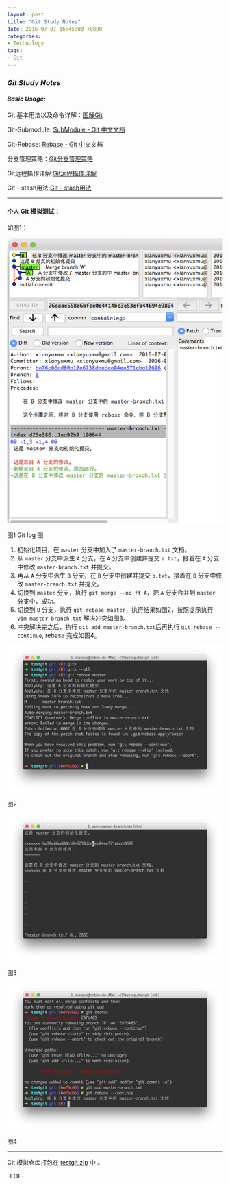 ```yaml
---
layout: post
title: "Git Study Notes"
date: 2016-07-07 16:45:00 +0800
categories:
- Technology
tags:
- Git
---
```


### *Git Study Notes*

#### ***Basic Usage:***

Git 基本用法以及命令详解：[图解Git](https://marklodato.github.io/visual-git-guide/index-zh-cn.html#conventions)

Git-Submodule: [SubModule - Git 中文文档](https://git-scm.com/book/zh/v1/Git-%E5%B7%A5%E5%85%B7-%E5%AD%90%E6%A8%A1%E5%9D%97)

Git-Rebase: [Rebase - Git 中文文档](http://gitbook.liuhui998.com/4_2.html)


分支管理策略：[Git分支管理策略](http://www.ruanyifeng.com/blog/2012/07/git.html)

Git远程操作详解:[Git远程操作详解](http://www.ruanyifeng.com/blog/2014/06/git_remote.html)

Git - stash用法:[Git - stash用法](https://segmentfault.com/a/1190000002554160)

---


#### 个人 Git 模拟测试：

如图1：

![Git log 图](/uploads/tech/git_study_notes/git_study_notes_1.png)

图1 Git log 图

1. 初始化项目，在 `master` 分支中加入了 `master-branch.txt` 文档。
2. 从 `master` 分支中派生 `A` 分支，在 `A` 分支中创建并提交 `a.txt`，接着在 `A` 分支中修改 `master-branch.txt` 并提交。
3. 再从 `A` 分支中派生 `B` 分支，在 `B` 分支中创建并提交 `b.txt`，接着在 `B` 分支中修改  `master-branch.txt` 并提交。
4. 切换到 `master` 分支，执行 `git merge --no-ff A`，把 `A` 分支合并到 `master` 分支中，成功。
5. 切换到 `B` 分支，执行 `git rebase master`，执行结果如图2，按照提示执行 `vim master-branch.txt` 解决冲突如图3。
6. 冲突解决完之后，执行 `git add master-branch.txt`后再执行 `git rebase --continue`, rebase 完成如图4。

![图2](/uploads/tech/git_study_notes/git_study_notes_2.png)

图2

![图3](/uploads/tech/git_study_notes/git_study_notes_3.png)

图3

![图4](/uploads/tech/git_study_notes/git_study_notes_4.png)

图4

---

Git 模拟仓库打包在 [testgit.zip](/uploads/testgit.zip) 中
。


-EOF-